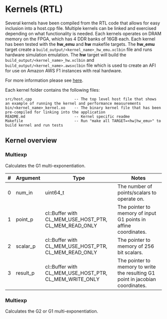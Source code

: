 Kernels (RTL)
======================

Several kernels have been compiled from the RTL code that allows for easy inclusion into a host.cpp file. Multiple kernels can be linked and 
exercised depending on what functionality is needed.
Each kernels operates on DRAM memory on the FPGA, which has 4 DDR banks of 16GB each. 
Each kernel has been tested with the **hw_emu** and **hw** makefile targets. 
The **hw_emu** target create a ``build_output/<kernel_name>_hw_emu.xclbin`` file and runs hardware simulation emulation.
The **hw** target will build the ``build_output/<kernel_name>_hw.xclbin`` and ``build_output/<kernel_name>.awsxclbin`` file which is used to create an AFI for use on Amazon AWS F1 instances with real hardware.

For more information please see [here](https://github.com/aws/aws-fpga/tree/master/Vitis).

Each kernel folder contains the following files:

```
src/host.cpp                   -- The top level host file that shows an example of running the kernel and performance measurements
bin/<kernel_name>_kernel.xo    -- The binary kernel file that has been pre-compiled for linking into the application
README.md                      -- Kernel specific readme
Makefile                       -- Run "make all TARGET=<hw|hw_emu>" to build kernel and run tests
```

##  Kernel overview
###  Multiexp
Calculates the G1 multi-exponentiation. 

| # | Argument | Type | Notes |
| --- | --- | --- | --- |
| 0 | num_in  | uint64_t  | The number of points/scalars to operate on.   |
| 1 | point_p  | cl::Buffer with CL_MEM_USE_HOST_PTR, CL_MEM_READ_ONLY  | The pointer to memory of input G1 points in affine coordinates. |
| 2 | scalar_p  | cl::Buffer with CL_MEM_USE_HOST_PTR, CL_MEM_READ_ONLY  | The pointer to memory of 256 bit scalars. |
| 3 | result_p  | cl::Buffer with CL_MEM_USE_HOST_PTR, CL_MEM_WRITE_ONLY  | The pointer to memory to write the resulting G1 point in jacobian coordinates. |

###  Multiexp
Calculates the G2 or G1 multi-exponentiation. 